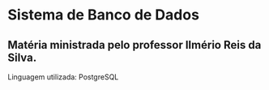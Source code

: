 # Sistema de Banco de Dados

## Matéria ministrada pelo professor Ilmério Reis da Silva.

Linguagem utilizada: PostgreSQL
